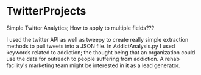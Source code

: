 # TwitterProjects
Simple Twitter Analytics; How to apply to multiple fields???

I used the twitter API as well as tweepy to create really simple extraction methods to pull tweets into a JSON file. 
In AddictAnalysis.py  I used keywords related to addiction; the thought being that an organization could use the data
for outreach to people suffering from addiction. A rehab facility's marketing team might be interested in it as a lead generator. 
